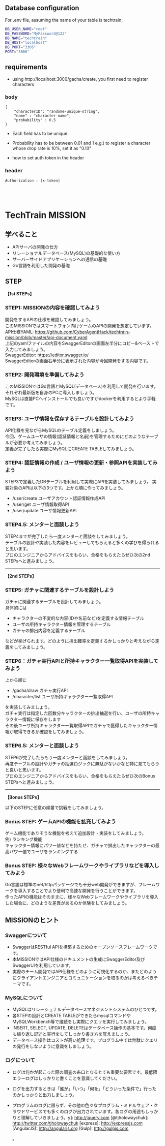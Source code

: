 
## Database configuration
For .env file, assuming the name of your table is techtrain; 
```sh
DB_USER_NAME="root"
DB_PASSWORD="MyPassword@123"
DB_NAME="techtrain"
DB_HOST="localhost"
DB_PORT="3306"
PORT="3000"
```

## requirements 
- using http://localhost:3000/gacha/create, you first need to register characters 
### body
```
{
    "characterID": "randome-unique-string",
    "name" : "character-name",
    "probability" : 0.5
}
```
- Each field has to be unique.
- Probability has to be between 0.01 and 1
 e.g.) to register a character whose drop rate is 10%, set it as "0.10"






- how to set auth token in the header
### header
```
Authorization : [x-token]  
```

<br>
<br>


# TechTrain MISSION
## 学べること
- APIサーバの開発の仕方
- リレーショナルデータベース(MySQL)の基礎的な使い方
- サーバーサイドアプリケーションへの通信の基礎
- Go言語を利用した開発の基礎

## STEP
**【1st STEPs】**
### STEP1: MISSIONの内容を確認してみよう

開発をするAPIの仕様を確認してみましょう。<br>
このMISSIONではスマートフォン向けゲームのAPIの開発を想定しています。<br>
API仕様YAML: https://github.com/CyberAgentHack/techtrain-mission/blob/master/api-document.yaml <br>
上記のyamlファイルの内容をSwaggerEditorの画面左半分にコピー&ペーストで入力してみましょう。<br>
SwaggerEditor: https://editor.swagger.io/<br>
SwaggerEditorの画面右半分に表示された内容が今回開発をする内容です。


### STEP2: 開発環境を準備してみよう

このMISSIONではGo言語とMySQL(データベース)を利用して開発を行います。<br>
それぞれ最新版を自身のPCに導入しましょう。<br>
MySQLは直接PCへインストールでも良いですがdockerを利用するとより手軽です。

### STEP3: ユーザ情報を保存するテーブルを設計してみよう
API仕様を見ながらMySQLのテーブル定義をしましょう。<br>
今回、ゲームユーザの情報(認証情報と名前)を管理するためにどのようなテーブルが必要か考えてみましょう。<br>
定義が完了したら実際にMySQLにCREATE TABLEしてみましょう。


### STEP4: 認証情報の作成 / ユーザ情報の更新・参照APIを実装してみよう
STEP3で定義したDBテーブルを利用して実際にAPIを実装してみましょう。
実装対象のAPIは以下の3つです。上から順に作ってみましょう。

- /user/create ユーザアカウント認証情報作成API
- /user/get ユーザ情報取得API
- /user/update ユーザ情報更新API

### STEP4.5: メンターと面談しよう
STEP4までが完了したら一度メンターと面談をしてみましょう。<br>
テーブルの設計や実装した内容をレビューしてもらえると多くの学びを得られると思います。<br>
プロのエンジニアからアドバイスをもらい、合格をもらえたらぜひ次の2nd STEPsへと進みましょう。

---
**【2nd STEPs】**

### STEP5: ガチャに関連するテーブルを設計しよう
ガチャに関連するテーブルを設計してみましょう。<br>
具体的には

- キャラクターの不変的な内容(IDや名前など)を定義する情報テーブル
- ユーザの所持キャラクター情報を管理するテーブル
- ガチャの排出内容を定義するテーブル

などが挙げられます。どのように排出確率を定義するかしっかりと考えながら定義をしてみましょう。

### STEP6：ガチャ実行APIと所持キャラクター一覧取得APIを実装してみよう
上から順に

- /gacha/draw ガチャ実行API
- /character/list ユーザ所持キャラクター一覧取得API

を実装してみましょう。<br>
ガチャ実行は指定した回数分キャラクターの排出抽選を行い、ユーザの所持キャラクター情報に保存をします<br>
その後ユーザ所持キャラクター一覧取得APIでガチャで獲得したキャラクター情報が取得できるか確認をしてみましょう。

### STEP6.5: メンターと面談しよう
STEP6が完了したらもう一度メンターと面談をしてみましょう。<br>
再度テーブルの設計やガチャの抽選ロジックに無駄がないかなど特に見てもらうと良いと思います。<br>
プロのエンジニアからアドバイスをもらい、合格をもらえたらぜひ次のBonus STEPsへと進みましょう。

---
**【Bonus STEPs】**

以下のSTEPに任意の順番で挑戦をしてみましょう。

### Bonus STEP: ゲームAPIの機能を拡充してみよう
ゲーム機能でありそうな機能を考えて追加設計・実装をしてみましょう。<br>
例) ランキング機能<br>
キャラクター情報にパワー値などを持たせ、ガチャで排出したキャラクターの最高パワー値でユーザをランキングする

### Bonus STEP: 様々なWebフレームワークやライブラリなどを導入してみよう
Go言語は標準のnet/httpパッケージでも十分web開発ができますが、フレームワークを導入することでより便利で高速な開発を行うことができます。<br>
作ったAPIの機能はそのままに、様々なWebフレームワークやライブラリを導入した場合に、どのような差異があるのか体験をしてみましょう。

## MISSIONのヒント
### Swaggerについて
- SwaggerはRESTful APIを構築するためのオープンソースフレームワークです。
- 本MISSIONではAPI仕様のドキュメントの生成にSwaggerEditor及びSwaggerUIを利用しています。
- 実際のチーム開発ではAPI仕様をどのように可視化するのか、またどのようにクライアントエンジニアとコミュニケーションを取るのかは考えるべきテーマです。

### MySQLについて
- MySQLはリレーショナルデータベースマネジメントシステムのひとつです。
- 各STEPの設計とCREATE TABLEができたらmysqlコマンドやMySQLWorkbench等で接続をし実際にクエリを実行してみましょう。
- INSERT, SELECT, UPDATE, DELETEはデータベース操作の基本です。何度も繰り返し記述と実行をしてしっかり書き方を覚えましょう。
- データベース操作はコストが高い処理です。プログラム中では無駄にクエリの発行をしないように意識をしましょう。

### ログについて
- ログは何かが起こった際の調査の糸口となるとても重要な要素です。最低限エラーログはしっかりと書くことを意識してください。
- ログを出力するときは「誰が」「いつ」「何を」「どういった条件で」行ったのかしっかりと出力しましょう。
- プログラムのログに限らず、その他の色々なプログラム・ミドルウェア・クラウドサービスでも多くのログが出力されています。各ログの用途もしっかりと理解していきましょう。y]: <http://jquery.com>
   [@tjholowaychuk]: <http://twitter.com/tjholowaychuk>
   [express]: <http://expressjs.com>
   [AngularJS]: <http://angularjs.org>
   [Gulp]: <http://gulpjs.com>

   [PlDb]: <https://github.com/joemccann/dillinger/tree/master/plugins/dropbox/README.md>
   [PlGh]: <https://github.com/joemccann/dillinger/tree/master/plugins/github/README.md>
   [PlGd]: <https://github.com/joemccann/dillinger/tree/master/plugins/googledrive/README.md>
   [PlOd]: <https://github.com/joemccann/dillinger/tree/master/plugins/onedrive/README.md>
   [PlMe]: <https://github.com/joemccann/dillinger/tree/master/plugins/medium/README.md>
   [PlGa]: <https://github.com/RahulHP/dillinger/blob/master/plugins/googleanalytics/README.md>
。
